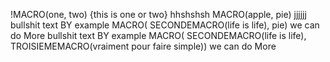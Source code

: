 !MACRO(one, two) {this is one or two}
hhshshsh MACRO(apple, pie) jjjjjj
bullshit text BY example MACRO( SECONDEMACRO(life is life), pie) we can do More
bullshit text BY example MACRO( SECONDEMACRO(life is life), TROISIEMEMACRO(vraiment pour faire simple)) we can do More